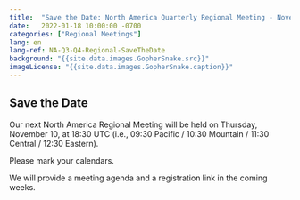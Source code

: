 ```yaml
---
title:  "Save the Date: North America Quarterly Regional Meeting - November 2022"
date:   2022-01-18 10:00:00 -0700
categories: ["Regional Meetings"]
lang: en
lang-ref: NA-Q3-Q4-Regional-SaveTheDate
background: "{{site.data.images.GopherSnake.src}}"
imageLicense: "{{site.data.images.GopherSnake.caption}}"
---
```


## Save the Date

Our next North America Regional Meeting will be held on Thursday, November 10, at 18:30 UTC (i.e., 09:30 Pacific / 10:30 Mountain / 11:30 Central / 12:30 Eastern).

Please mark your calendars.

We will provide a meeting agenda and a registration link in the coming weeks.
